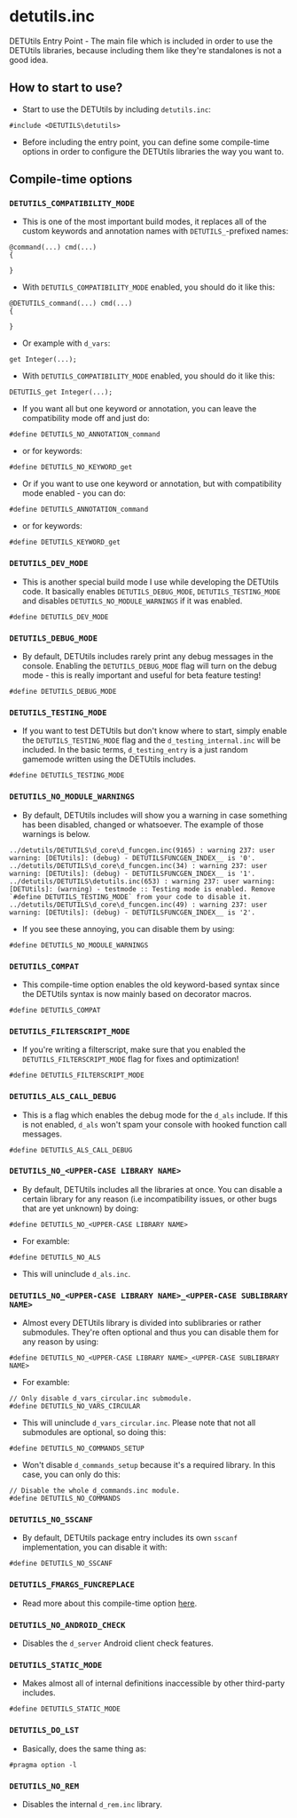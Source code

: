 # detutils.inc

DETUtils Entry Point - The main file which is included in order to use the DETUtils libraries, because including them like they're standalones is not a good idea.

## How to start to use?

- Start to use the DETUtils by including `detutils.inc`:

```pawn
#include <DETUTILS\detutils>
```

- Before including the entry point, you can define some compile-time options in order to configure the DETUtils libraries the way you want to.

## Compile-time options

### `DETUTILS_COMPATIBILITY_MODE`
- This is one of the most important build modes, it replaces all of the custom keywords and annotation names with `DETUTILS_`-prefixed names:

```pawn
@command(...) cmd(...)
{

}
```

- With `DETUTILS_COMPATIBILITY_MODE` enabled, you should do it like this:

```pawn
@DETUTILS_command(...) cmd(...)
{

}
```

- Or example with `d_vars`:

```pawn
get Integer(...);
```

- With `DETUTILS_COMPATIBILITY_MODE` enabled, you should do it like this:

```pawn
DETUTILS_get Integer(...);
```

- If you want all but one keyword or annotation, you can leave the compatibility mode off and just do:

```pawn
#define DETUTILS_NO_ANNOTATION_command
```

- or for keywords:

```pawn
#define DETUTILS_NO_KEYWORD_get
```

- Or if you want to use one keyword or annotation, but with compatibility mode enabled - you can do:

```pawn
#define DETUTILS_ANNOTATION_command
```

- or for keywords:

```pawn
#define DETUTILS_KEYWORD_get
```

### `DETUTILS_DEV_MODE`
- This is another special build mode I use while developing the DETUtils code. It basically enables `DETUTILS_DEBUG_MODE`, `DETUTILS_TESTING_MODE` and disables `DETUTILS_NO_MODULE_WARNINGS` if it was enabled.

```pawn
#define DETUTILS_DEV_MODE
```

### `DETUTILS_DEBUG_MODE`

- By default, DETUtils includes rarely print any debug messages in the console. Enabling the `DETUTILS_DEBUG_MODE` flag will turn on the debug mode - this is really important and useful for beta feature testing!

```pawn
#define DETUTILS_DEBUG_MODE
```

### `DETUTILS_TESTING_MODE`

- If you want to test DETUtils but don't know where to start, simply enable the `DETUTILS_TESTING_MODE` flag and the `d_testing_internal.inc` will be included. In the basic terms, `d_testing_entry` is a just random gamemode written using the DETUtils includes.

```pawn
#define DETUTILS_TESTING_MODE
```

### `DETUTILS_NO_MODULE_WARNINGS`

- By default, DETUtils includes will show you a warning in case something has been disabled, changed or whatsoever. The example of those warnings is below.

```
../detutils/DETUTILS\d_core\d_funcgen.inc(9165) : warning 237: user warning: [DETUtils]: (debug) - DETUTILSFUNCGEN_INDEX__ is '0'.
../detutils/DETUTILS\d_core\d_funcgen.inc(34) : warning 237: user warning: [DETUtils]: (debug) - DETUTILSFUNCGEN_INDEX__ is '1'.
../detutils/DETUTILS\detutils.inc(653) : warning 237: user warning: [DETUtils]: (warning) - testmode :: Testing mode is enabled. Remove `#define DETUTILS_TESTING_MODE` from your code to disable it.
../detutils/DETUTILS\d_core\d_funcgen.inc(49) : warning 237: user warning: [DETUtils]: (debug) - DETUTILSFUNCGEN_INDEX__ is '2'.
```

- If you see these annoying, you can disable them by using:

```pawn
#define DETUTILS_NO_MODULE_WARNINGS
```

### `DETUTILS_COMPAT`

- This compile-time option enables the old keyword-based syntax since the DETUtils syntax is now mainly based on decorator macros.

```pawn
#define DETUTILS_COMPAT
```

### `DETUTILS_FILTERSCRIPT_MODE`

- If you're writing a filterscript, make sure that you enabled the `DETUTILS_FILTERSCRIPT_MODE` flag for fixes and optimization!

```pawn
#define DETUTILS_FILTERSCRIPT_MODE
```

### `DETUTILS_ALS_CALL_DEBUG`

- This is a flag which enables the debug mode for the `d_als` include. If this is not enabled, `d_als` won't spam your console with hooked function call messages. 

```pawn
#define DETUTILS_ALS_CALL_DEBUG
```

### `DETUTILS_NO_<UPPER-CASE LIBRARY NAME>`

- By default, DETUtils includes all the libraries at once. You can disable a certain library for any reason (i.e incompatibility issues, or other bugs that are yet unknown) by doing:

```pawn
#define DETUTILS_NO_<UPPER-CASE LIBRARY NAME>
```

- For examble:

```pawn
#define DETUTILS_NO_ALS
```

- This will uninclude `d_als.inc`.

### `DETUTILS_NO_<UPPER-CASE LIBRARY NAME>_<UPPER-CASE SUBLIBRARY NAME>`

- Almost every DETUtils library is divided into sublibraries or rather submodules. They're often optional and thus you can disable them for any reason by using:

```pawn
#define DETUTILS_NO_<UPPER-CASE LIBRARY NAME>_<UPPER-CASE SUBLIBRARY NAME>
```

- For examble:

```pawn
// Only disable d_vars_circular.inc submodule.
#define DETUTILS_NO_VARS_CIRCULAR
```

- This will uninclude `d_vars_circular.inc`. Please note that not all submodules are optional, so doing this:

```pawn
#define DETUTILS_NO_COMMANDS_SETUP
```
- Won't disable `d_commands_setup` because it's a required library. In this case, you can only do this:

```pawn
// Disable the whole d_commands.inc module.
#define DETUTILS_NO_COMMANDS
```

### `DETUTILS_NO_SSCANF`

- By default, DETUtils package entry includes its own `sscanf` implementation, you can disable it with:

```pawn
#define DETUTILS_NO_SSCANF
```

### `DETUTILS_FMARGS_FUNCREPLACE`
- Read more about this compile-time option [here](d_fmargs.md).

### `DETUTILS_NO_ANDROID_CHECK`
- Disables the `d_server` Android client check features.

### `DETUTILS_STATIC_MODE`
- Makes almost all of internal definitions inaccessible by other third-party includes.

```pawn
#define DETUTILS_STATIC_MODE
```

### `DETUTILS_DO_LST`
- Basically, does the same thing as:

```pawn
#pragma option -l
```

### `DETUTILS_NO_REM`

- Disables the internal `d_rem.inc` library.